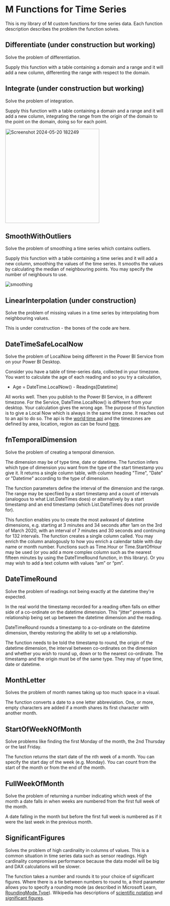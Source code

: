 # M Functions for Time Series
This is my library of M custom functions for time series data. Each function description describes the problem the function solves.

## Differentiate (under construction but working)
Solve the problem of differentiation.

Supply this function with a table containing a domain and a range and it will add a new column, differenting the range with respect to the domain.

## Integrate (under construction but working)
Solve the problem of integration.

Supply this function with a table containing a domain and a range and it will add a new column, integrating the range from the origin of the domain to the point on the domain, doing so for each point.

<img width="296" alt="Screenshot 2024-05-20 182249" src="https://github.com/appindesign/M-Time-Series/assets/42817224/9c4ef84d-a906-4ad5-aa57-4bad8672a365">


## SmoothWithOutliers
Solve the problem of smoothing a time series which contains outliers.

Supply this function with a table containing a time series and it will add a new column, smoothing the values of the time series. It smooths the values by calculating the median of neighbouring points. You may specify the number of neighbours to use.

![smoothing](https://github.com/appindesign/M-Time-Series/assets/42817224/b3b11705-8133-46f2-8ceb-989916752b83)

## LinearInterpolation (under construction)
Solve the problem of missing values in a time series by interpolating from neighbouring values.

This is under construction - the bones of the code are here.

## DateTimeSafeLocalNow
Solve the problem of LocalNow being different in the Power BI Service from on your Power BI Desktop.

Consider you have a table of time-series data, collected in your timezone. You want to calculate the age of each reading and so you try a calculation,
- Age = DateTime.LocalNow() - Readings[Datetime]

All works well. Then you publish to the Power BI Service, in a different timezone. For the Service, DateTime.LocalNow() is different from your desktop. Your calculation gives the wrong age. The purpose of this function is to give a Local Now which is always in the same time zone. It reaches out to an api to do so. The api is the [world time api]( https://worldtimeapi.org/) and the timezones are defined by area, location, region as can be found [here](https://worldtimeapi.org/timezones).

## fnTemporalDimension
Solve the problem of creating a temporal dimension.

The dimension may be of type time, date or datetime. The function infers which type of dimension you want from the type of the start timestamp you give it. It returns a single column table, with column heading "Time", "Date" or "Datetime" according to the type of dimension.

The function parameters define the interval of the dimension and the range. The range may be specfiied by a start timestamp and a count of intervals (analogous to what List.DateTimes does) or alternatively by a start timestamp and an end timestamp (which List.DateTimes does not provide for).

This function enables you to create the most awkward of datetime dimensions, e.g. starting at 3 minutes and 34 seconds after 1am on the 3rd of March 2020, with an interval of 7 minutes and 30 seconds and continuing for 132 intervals. The function creates a single column called. You may enrich the column analogously to how you enrich a calendar table with day name or month number. Functions such as Time.Hour or Time.StartOfHour may be used (or you add a more complex column such as the nearest fifteen minutes by using the DateTimeRound function, in this library). Or you may wish to add a text column with values “am” or “pm”.

## DateTimeRound
Solve the problem of readings not being exactly at the datetime they're expected.

In the real world the timestamp recorded for a reading often falls on either side of a co-ordinate on the datetime dimension. This “jitter” prevents a relationship being set up between the datetime dimension and the reading.

DateTimeRound rounds a timestamp to a co-ordinate on the datetime dimension, thereby restoring the ability to set up a relationship.

The function needs to be told the timestamp to round, the origin of the datetime dimension, the interval between co-ordinates on the dimension and whether you wish to round up, down or to the nearest co-ordinate. The timestamp and the origin must be of the same type. They may of type time, date or datetime.

## MonthLetter
Solves the problem of month names taking up too much space in a visual.

The function converts a date to a one letter abbreviation. One, or more, empty characters are added if a month shares its first character with another month.

## StartOfWeekNOfMonth
Solve problems like finding the first Monday of the month, the 2nd Thursday or the last Friday.

The function returns the start date of the nth week of a month. You can specify the start day of the week (e.g. Monday). You can count from the start of the month or from the end of the month.

## FullWeekOfMonth
Solve the problem of returning a number indicating which week of the month a date falls in when weeks are numbered from the first full week of the month.

A date falling in the month but before the first full week is numbered as if it were the last week in the previous month.

## SignificantFigures
Solves the problem of high cardinality in columns of values. This is a common situation in time series data such as sensor readings. High cardinality compromises performance because the data model will be big and DAX calculations will be slower.

The function takes a number and rounds it to your choice of significant figures. Where there is a tie between numbers to round to, a third parameter allows you to specify a rounding mode (as described in Microsoft Learn, [RoundingMode.Type](https://learn.microsoft.com/en-us/powerquery-m/roundingmode-type)). Wikipedia has descriptions of [scientific notation](https://en.wikipedia.org/wiki/Scientific_notation) and [significant figures](https://en.wikipedia.org/wiki/Scientific_notation).
